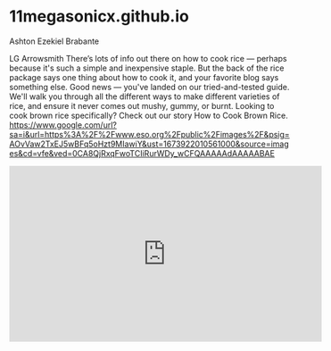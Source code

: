 # 11megasonicx.github.io
Ashton Ezekiel Brabante

LG Arrowsmith
There’s lots of info out there on how to cook rice — perhaps because it's such a simple and inexpensive staple. But the back of the rice package says one thing about how to cook it, and your favorite blog says something else. Good news — you've landed on our tried-and-tested guide. We'll walk you through all the different ways to make different varieties of rice, and ensure it never comes out mushy, gummy, or burnt. Looking to cook brown rice specifically? Check out our story How to Cook Brown Rice.
https://www.google.com/url?sa=i&url=https%3A%2F%2Fwww.eso.org%2Fpublic%2Fimages%2F&psig=AOvVaw2TxEJ5wBFq5oHzt9MIawiY&ust=1673922010561000&source=images&cd=vfe&ved=0CA8QjRxqFwoTCIiRurWDy_wCFQAAAAAdAAAAABAE
<iframe width="560" height="315" src="https://www.youtube.com/embed/CH50zuS8DD0" title="YouTube video player" frameborder="0" allow="accelerometer; autoplay; clipboard-write; encrypted-media; gyroscope; picture-in-picture; web-share" allowfullscreen></iframe>
